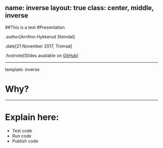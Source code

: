 name: inverse
layout: true
class: center, middle, inverse
---
##This is a test
#Presentation

.author[Arnfinn Hykkerud Steindal]

.date[21 November 2017, Tromsø]

.footnote[Slides available on [GitHub](https://github.com/arnfinn/test-talk)]


---

template: inverse
# Why?

---

# Explain here:

- Test code
- Run code
- Publish code

